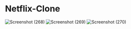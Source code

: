 # Netflix-Clone
![Screenshot (268)](https://github.com/SrushtiSSawant/NetflixClone/assets/97878222/7aadfcca-94e9-4336-b5fb-19fca64b0968)
![Screenshot (269)](https://github.com/SrushtiSSawant/NetflixClone/assets/97878222/a722ebf8-6819-4bb4-9631-e8d289fccbc3)
![Screenshot (270)](https://github.com/SrushtiSSawant/NetflixClone/assets/97878222/26984862-a390-4492-981f-492315aaa8d2)



